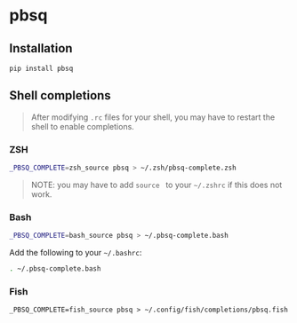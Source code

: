 # pbsq


## Installation 

`pip install pbsq` 

## Shell completions 

> After modifying `.rc` files for your shell, you may have to restart the shell to enable completions. 
### ZSH

```zsh
_PBSQ_COMPLETE=zsh_source pbsq > ~/.zsh/pbsq-complete.zsh
```
> NOTE: you may have to add `source ` to your `~/.zshrc` if this does not work.  
### Bash 
```bash
_PBSQ_COMPLETE=bash_source pbsq > ~/.pbsq-complete.bash
```
Add the following to your `~/.bashrc`:
```bash
. ~/.pbsq-complete.bash
```
### Fish 
```fish
_PBSQ_COMPLETE=fish_source pbsq > ~/.config/fish/completions/pbsq.fish
```
